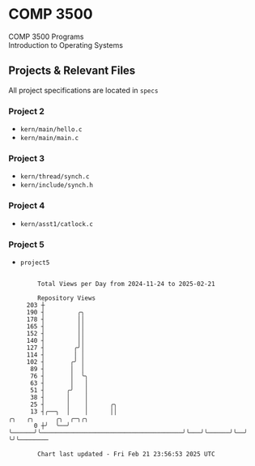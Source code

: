 # COMP 3500
COMP 3500 Programs  
Introduction to Operating Systems  
## Projects & Relevant Files
All project specifications are located in `specs`
### Project 2
- `kern/main/hello.c`
- `kern/main/main.c`
### Project 3
- `kern/thread/synch.c`
- `kern/include/synch.h`
### Project 4
- `kern/asst1/catlock.c`
### Project 5
- `project5`

```

        Total Views per Day from 2024-11-24 to 2025-02-21

        Repository Views
     203 ┼
     190 ┤         ╭╮
     178 ┤         ││
     165 ┤         ││
     152 ┤         ││
     140 ┤         ││
     127 ┤        ╭╯│
     114 ┤        │ │
     102 ┤       ╭╯ │
      89 ┤       │  │
      76 ┤       │  ╰╮
      63 ┤       │   │
      51 ┤      ╭╯   │
      38 ┤      │    │
      25 ┤      │    │      ╭╮
      13 ┤╭──╮  │    │      ││                                       ╭╮   ╭╮      ╭╮  ╭─╮╭╮
       0 ┼╯  ╰──╯    ╰──────╯╰───────────────────────────────────────╯╰───╯╰──────╯╰──╯ ╰╯╰────────

        Chart last updated - Fri Feb 21 23:56:53 2025 UTC
        
```
